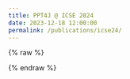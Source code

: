 ```yaml
---
title: PPT4J @ ICSE 2024
date: 2023-12-18 12:00:00
permalink: /publications/icse24/
---
```


{% raw %}
<script type="text/javascript" src="/js/pdfobject.min.js"></script>
<div id="paper"></div>
<script>PDFObject.embed("/docs/icse24.pdf", "#paper");</script>
<style>
.pdfobject-container { height: 50rem; border: 1rem solid rgba(0,0,0,.1); }
</style>
{% endraw %}